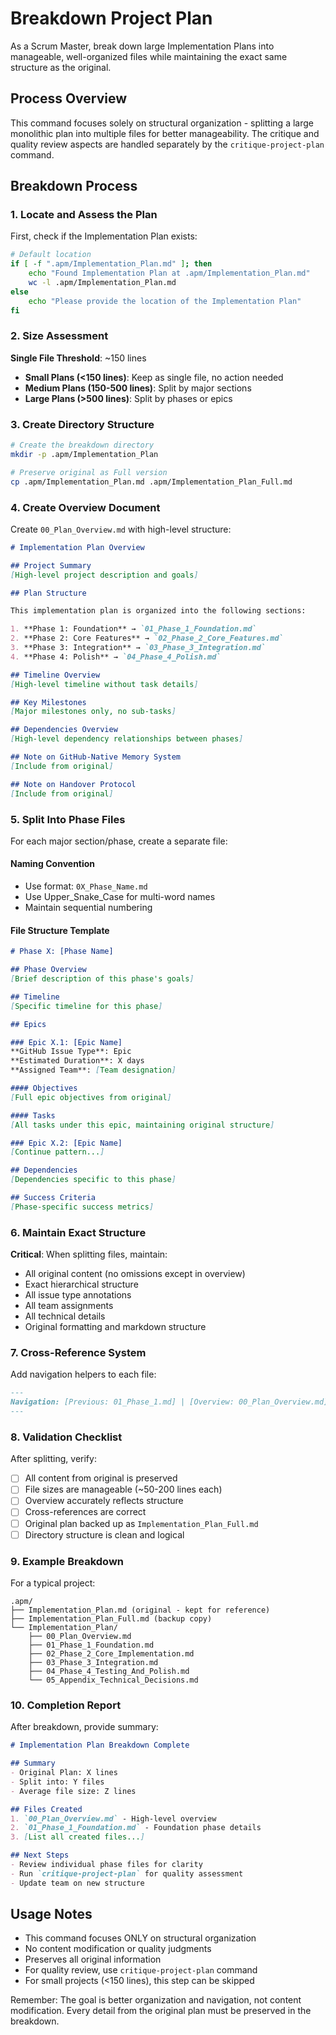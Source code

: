 # Breakdown Project Plan

As a Scrum Master, break down large Implementation Plans into manageable, well-organized files while maintaining the exact same structure as the original.

## Process Overview

This command focuses solely on structural organization - splitting a large monolithic plan into multiple files for better manageability. The critique and quality review aspects are handled separately by the `critique-project-plan` command.

## Breakdown Process

### 1. Locate and Assess the Plan

First, check if the Implementation Plan exists:

```bash
# Default location
if [ -f ".apm/Implementation_Plan.md" ]; then
    echo "Found Implementation Plan at .apm/Implementation_Plan.md"
    wc -l .apm/Implementation_Plan.md
else
    echo "Please provide the location of the Implementation Plan"
fi
```

### 2. Size Assessment

**Single File Threshold**: ~150 lines

- **Small Plans (<150 lines)**: Keep as single file, no action needed
- **Medium Plans (150-500 lines)**: Split by major sections
- **Large Plans (>500 lines)**: Split by phases or epics

### 3. Create Directory Structure

```bash
# Create the breakdown directory
mkdir -p .apm/Implementation_Plan

# Preserve original as Full version
cp .apm/Implementation_Plan.md .apm/Implementation_Plan_Full.md
```

### 4. Create Overview Document

Create `00_Plan_Overview.md` with high-level structure:

```markdown
# Implementation Plan Overview

## Project Summary
[High-level project description and goals]

## Plan Structure

This implementation plan is organized into the following sections:

1. **Phase 1: Foundation** → `01_Phase_1_Foundation.md`
2. **Phase 2: Core Features** → `02_Phase_2_Core_Features.md`
3. **Phase 3: Integration** → `03_Phase_3_Integration.md`
4. **Phase 4: Polish** → `04_Phase_4_Polish.md`

## Timeline Overview
[High-level timeline without task details]

## Key Milestones
[Major milestones only, no sub-tasks]

## Dependencies Overview
[High-level dependency relationships between phases]

## Note on GitHub-Native Memory System
[Include from original]

## Note on Handover Protocol
[Include from original]
```

### 5. Split Into Phase Files

For each major section/phase, create a separate file:

#### Naming Convention
- Use format: `0X_Phase_Name.md`
- Use Upper_Snake_Case for multi-word names
- Maintain sequential numbering

#### File Structure Template

```markdown
# Phase X: [Phase Name]

## Phase Overview
[Brief description of this phase's goals]

## Timeline
[Specific timeline for this phase]

## Epics

### Epic X.1: [Epic Name]
**GitHub Issue Type**: Epic
**Estimated Duration**: X days
**Assigned Team**: [Team designation]

#### Objectives
[Full epic objectives from original]

#### Tasks
[All tasks under this epic, maintaining original structure]

### Epic X.2: [Epic Name]
[Continue pattern...]

## Dependencies
[Dependencies specific to this phase]

## Success Criteria
[Phase-specific success metrics]
```

### 6. Maintain Exact Structure

**Critical**: When splitting files, maintain:
- All original content (no omissions except in overview)
- Exact hierarchical structure
- All issue type annotations
- All team assignments
- All technical details
- Original formatting and markdown structure

### 7. Cross-Reference System

Add navigation helpers to each file:

```markdown
---
Navigation: [Previous: 01_Phase_1.md] | [Overview: 00_Plan_Overview.md] | [Next: 03_Phase_3.md]
---
```

### 8. Validation Checklist

After splitting, verify:

- [ ] All content from original is preserved
- [ ] File sizes are manageable (~50-200 lines each)
- [ ] Overview accurately reflects structure
- [ ] Cross-references are correct
- [ ] Original plan backed up as `Implementation_Plan_Full.md`
- [ ] Directory structure is clean and logical

### 9. Example Breakdown

For a typical project:

```
.apm/
├── Implementation_Plan.md (original - kept for reference)
├── Implementation_Plan_Full.md (backup copy)
└── Implementation_Plan/
    ├── 00_Plan_Overview.md
    ├── 01_Phase_1_Foundation.md
    ├── 02_Phase_2_Core_Implementation.md
    ├── 03_Phase_3_Integration.md
    ├── 04_Phase_4_Testing_And_Polish.md
    └── 05_Appendix_Technical_Decisions.md
```

### 10. Completion Report

After breakdown, provide summary:

```markdown
# Implementation Plan Breakdown Complete

## Summary
- Original Plan: X lines
- Split into: Y files
- Average file size: Z lines

## Files Created
1. `00_Plan_Overview.md` - High-level overview
2. `01_Phase_1_Foundation.md` - Foundation phase details
3. [List all created files...]

## Next Steps
- Review individual phase files for clarity
- Run `critique-project-plan` for quality assessment
- Update team on new structure
```

## Usage Notes

- This command focuses ONLY on structural organization
- No content modification or quality judgments
- Preserves all original information
- For quality review, use `critique-project-plan` command
- For small projects (<150 lines), this step can be skipped

Remember: The goal is better organization and navigation, not content modification. Every detail from the original plan must be preserved in the breakdown.